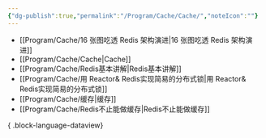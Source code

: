 ```yaml
---
{"dg-publish":true,"permalink":"/Program/Cache/Cache/","noteIcon":""}
---
```


- [[Program/Cache/16 张图吃透 Redis 架构演进\|16 张图吃透 Redis 架构演进]]
- [[Program/Cache/Cache\|Cache]]
- [[Program/Cache/Redis基本讲解\|Redis基本讲解]]
- [[Program/Cache/用 Reactor& Redis实现简易的分布式锁\|用 Reactor& Redis实现简易的分布式锁]]
- [[Program/Cache/缓存\|缓存]]
- [[Program/Cache/Redis不止能做缓存\|Redis不止能做缓存]]

{ .block-language-dataview}
